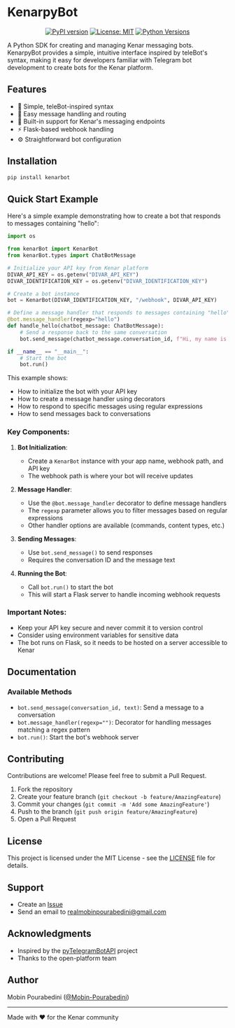# KenarpyBot

<div align="center">

[![PyPI version](https://badge.fury.io/py/kenarbot.svg)](https://badge.fury.io/py/kenarbot)
[![License: MIT](https://img.shields.io/badge/License-MIT-yellow.svg)](https://opensource.org/licenses/MIT)
[![Python Versions](https://img.shields.io/pypi/pyversions/kenarbot.svg)](https://pypi.org/project/kenarbot/)

</div>

A Python SDK for creating and managing Kenar messaging bots. KenarpyBot provides a simple, intuitive interface inspired by teleBot's syntax, making it easy for developers familiar with Telegram bot development to create bots for the Kenar platform.

## Features

- 🚀 Simple, teleBot-inspired syntax
- 📨 Easy message handling and routing
- 🔄 Built-in support for Kenar's messaging endpoints
- ⚡ Flask-based webhook handling
- ⚙️ Straightforward bot configuration

## Installation

```bash
pip install kenarbot
```

## Quick Start Example

Here's a simple example demonstrating how to create a bot that responds to messages containing "hello":

```python
import os

from kenarBot import KenarBot
from kenarBot.types import ChatBotMessage

# Initialize your API key from Kenar platform
DIVAR_API_KEY = os.getenv("DIVAR_API_KEY")
DIVAR_IDENTIFICATION_KEY = os.getenv("DIVAR_IDENTIFICATION_KEY")

# Create a bot instance
bot = KenarBot(DIVAR_IDENTIFICATION_KEY, "/webhook", DIVAR_API_KEY)

# Define a message handler that responds to messages containing "hello"
@bot.message_handler(regexp="hello")
def handle_hello(chatbot_message: ChatBotMessage):
    # Send a response back to the same conversation
    bot.send_message(chatbot_message.conversation_id, f"Hi, my name is AmazingKenarBot")

if __name__ == "__main__":
    # Start the bot
    bot.run()
```

This example shows:
- How to initialize the bot with your API key
- How to create a message handler using decorators
- How to respond to specific messages using regular expressions
- How to send messages back to conversations

### Key Components:

1. **Bot Initialization**:
   - Create a `KenarBot` instance with your app name, webhook path, and API key
   - The webhook path is where your bot will receive updates

2. **Message Handler**:
   - Use the `@bot.message_handler` decorator to define message handlers
   - The `regexp` parameter allows you to filter messages based on regular expressions
   - Other handler options are available (commands, content types, etc.)

3. **Sending Messages**:
   - Use `bot.send_message()` to send responses
   - Requires the conversation ID and the message text

4. **Running the Bot**:
   - Call `bot.run()` to start the bot
   - This will start a Flask server to handle incoming webhook requests

### Important Notes:
- Keep your API key secure and never commit it to version control
- Consider using environment variables for sensitive data
- The bot runs on Flask, so it needs to be hosted on a server accessible to Kenar

## Documentation

### Available Methods

- `bot.send_message(conversation_id, text)`: Send a message to a conversation
- `bot.message_handler(regexp="")`: Decorator for handling messages matching a regex pattern
- `bot.run()`: Start the bot's webhook server

## Contributing

Contributions are welcome! Please feel free to submit a Pull Request.

1. Fork the repository
2. Create your feature branch (`git checkout -b feature/AmazingFeature`)
3. Commit your changes (`git commit -m 'Add some AmazingFeature'`)
4. Push to the branch (`git push origin feature/AmazingFeature`)
5. Open a Pull Request

## License

This project is licensed under the MIT License - see the [LICENSE](LICENSE) file for details.

## Support

- Create an [Issue](https://github.com/Mobin-Pourabedini/KenarBot/issues)
- Send an email to realmobinpourabedini@gmail.com

## Acknowledgments

- Inspired by the [pyTelegramBotAPI](https://github.com/eternnoir/pyTelegramBotAPI) project
- Thanks to the open-platform team

## Author

Mobin Pourabedini ([@Mobin-Pourabedini](https://github.com/Mobin-Pourabedini))

---

Made with ❤️ for the Kenar community